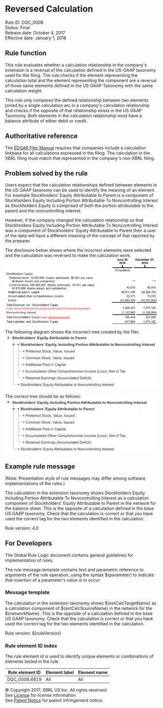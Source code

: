 # Reversed Calculation
Rule ID: DQC_0008   
Status: Final   
Release date: October 4, 2017   
Effective date: January 1, 2018

## Rule function

This rule evaluates whether a calculation relationship in the company's extension is a reversal of the calculation defined in the US-GAAP taxonomy used for the filing. The rule checks if the element representing the calculation total and the element representing the component are a reversal of those same elements defined in the US GAAP Taxonomy with the same calculation weight.

This rule only compares the defined relationship between two elements joined by a single calculation arc in a company's calculation relationship and checks if the opposite of that relationship exists in the US GAAP Taxonomy. Both elements in the calculation relationship must have a balance attribute of either debit or credit.

## Authoritative reference 

The [EDGAR Filer Manual](https://www.sec.gov/info/edgar/edmanuals.htm) requires that companies include a calculation linkbase for all calculations expressed in the filing. The calculation in the XBRL filing must match that represented in the company's non-XBRL filing.

## Problem solved by the rule

Users expect that the calculation relationships defined between elements in the US GAAP taxonomy can be used to identify the meaning of an element. For example Stockholders' Equity Attributable to Parent is a component of Stockholders Equity Including Portion Attributable To Noncontrolling Interest as Stockholders Equity is comprised of both the portion attributable to the parent and the noncontrolling interest.
 
However, if the company changed the calculation relationship so that Stockholders Equity Including Portion Attributable To Noncontrolling Interest was a component of Stockholders' Equity Attributable to Parent then a user of the data will have a different meaning of the concept of that reported by the preparer.

The disclosure below shows where the incorrect elements were selected and the calculation was reversed to make the calculation work. 
![disclosure showing incorrect element selection and reversed calculation](dqc_0008-0.png)

The following diagram shows the incorrect tree created by the filer.
![incorrect tree for the disclosure](dqc_0008-1.png)

The correct tree should be as follows:
![correct tree for the disclosure](dqc_0008-2.png)

## Example rule message 
(Note: Presentation style of rule messages may differ among software implementations of the rules.)

The calculation in the extension taxonomy shows Stockholders Equity Including Portion Attributable To Noncontrolling Interest  as a calculation component of  Stockholders' Equity Attributable to Parent in the network for the balance sheet. This is the opposite of a calculation defined in the base US GAAP taxonomy. Check that the calculation is correct or that you have used the correct tag for the two elements identified in the calculation. 

Rule version: 4.0

## For Developers

The Global Rule Logic document contains general guidelines for implementation of rules.

The rule message template contains text and parametric reference to arguments of the rule operation, using the syntax ${parameter} to indicate that insertion of a parameter's value is to occur.
  

### Message template

The calculation in the extension taxonomy shows ${extCalcTargetName} as a calculation component of  ${extCalcSourceName} in the network for the ${networkName}. This is the opposite of a calculation defined in the base US GAAP taxonomy. Check that the calculation is correct or that you have used the correct tag for the two elements identified in the calculation.
  
Rule version: ${ruleVersion}        

### Rule element ID index

The rule element id is used to identify unique elements or combinations of elements tested in the rule. 

| Rule element ID | Element label | Element name |
| ----- | ----- | ----- |
| DQC_0008.6819 | All | All |


© Copyright 2017, XBRL US Inc. All rights reserved.   
See [License](https://xbrl.us/dqc-license) for license information.  
See [Patent Notice](https://xbrl.us/dqc-patent) for patent infringement notice.
